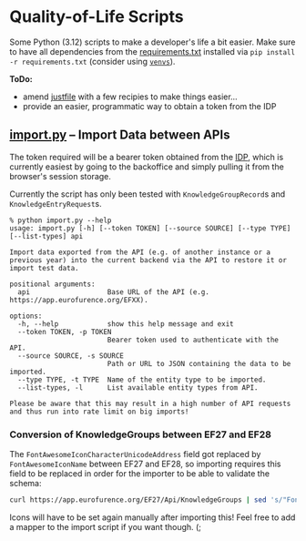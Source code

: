 # Quality-of-Life Scripts

Some Python (3.12) scripts to make a developer's life a bit easier.
Make sure to have all dependencies from the [requirements.txt](./requirements.txt) installed via `pip install -r requirements.txt` (consider using [`venvs`](https://docs.python.org/3/library/venv.html)).

**ToDo:**

* amend [justfile](../justfile) with a few recipies to make things easier…
* provide an easier, programmatic way to obtain a token from the IDP

## [import.py](./import.py) – Import Data between APIs

The token required will be a bearer token obtained from the [IDP](https://identity.eurofurence.org), which is currently easiest by going to the backoffice and simply pulling it from the browser's session storage.

Currently the script has only been tested with `KnowledgeGroupRecord`s and `KnowledgeEntryRequest`s.

```text
% python import.py --help
usage: import.py [-h] [--token TOKEN] [--source SOURCE] [--type TYPE] [--list-types] api

Import data exported from the API (e.g. of another instance or a previous year) into the current backend via the API to restore it or import test data.

positional arguments:
  api                   Base URL of the API (e.g. https://app.eurofurence.org/EFXX).

options:
  -h, --help            show this help message and exit
  --token TOKEN, -p TOKEN
                        Bearer token used to authenticate with the API.
  --source SOURCE, -s SOURCE
                        Path or URL to JSON containing the data to be imported.
  --type TYPE, -t TYPE  Name of the entity type to be imported.
  --list-types, -l      List available entity types from API.

Please be aware that this may result in a high number of API requests and thus run into rate limit on big imports!
```

### Conversion of KnowledgeGroups between EF27 and EF28

The `FontAwesomeIconCharacterUnicodeAddress` field got replaced by `FontAwesomeIconName` between EF27 and EF28, so importing requires this field to be replaced in order for the importer to be able to validate the schema:

```bash
curl https://app.eurofurence.org/EF27/Api/KnowledgeGroups | sed 's/"FontAwesomeIconCharacterUnicodeAddress": "[^"]*"/"FontAwesomeIconName": ""/'
```

Icons will have to be set again manually after importing this! Feel free to add a mapper to the import script if you want though. (;
